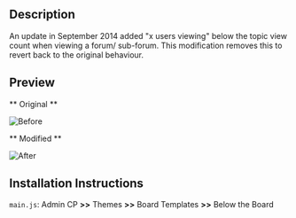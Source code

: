 ## Description

An update in September 2014 added "x users viewing" below the topic view count when viewing a forum/ sub-forum. This modification removes this to revert back to the original behaviour.

## Preview

** Original **

![Before](https://github.com/KeirSimmons/ZetaBoards/tree/master/RemoveUsersViewing/before.png)

** Modified **

![After](https://github.com/KeirSimmons/ZetaBoards/tree/master/RemoveUsersViewing/after.png)

## Installation Instructions

`main.js`: Admin CP **>>** Themes **>>** Board Templates **>>** Below the Board
